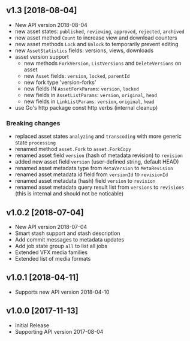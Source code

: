 ## v1.3 [2018-08-04]

  * New API version 2018-08-04
  * new asset states: `published`, `reviewing`, `approved`, `rejected`, `archived`
  * new asset method `Count` to increase view and download counters
  * new asset methods `Lock` and `Unlock` to temporarily prevent editing
  * new `AssetStatistics` fields: versions, views, downloads
  * asset version support
    - new methods `ForkVersion`, `ListVersions` and `DeleteVersions` on asset
    - new `Asset` fields: `version`, `locked`, `parentId`
    - new fork type 'version-forks'
    - new fields IN `AssetForkParams`: `version`, `locked`
    - new fields in `AssetListParams`: `version`, `original`, `head`
    - new fields in `LinkListParams`: `version`, `original`, `head`
  * use Go's http package const http verbs (internal cleanup)

### Breaking changes

- replaced asset states `analyzing` and `transcoding` with more generic state `processing`
- renamed method `asset.Fork` to `asset.ForkCopy`
- renamed asset field `version` (hash of metadata revision) to `revision`
- added new asset field `version` (user-defined string, default HEAD)
- renamed asset metadata type from `MetaVersion` to `MetaRevision`
- renamed asset metadata id field from `versionId` to `revisionId`
- renamed asset metadata (hash) field `version` to `revision`
- renamed asset metadata query result list from `versions` to `revisions` (this is internal and should not be noticable)

## v1.0.2 [2018-07-04]

  * New API version 2018-07-04
  * Smart stash support and stash description
  * Add commit messages to metadata updates
  * Add job state group `all` to list all jobs
  * Extended VFX media families
  * Extended list of media formats

## v1.0.1 [2018-04-11]

  * Supports new API version 2018-04-10

## v1.0.0 [2017-11-13]

  * Initial Release
  * Supporting API version 2017-08-04
